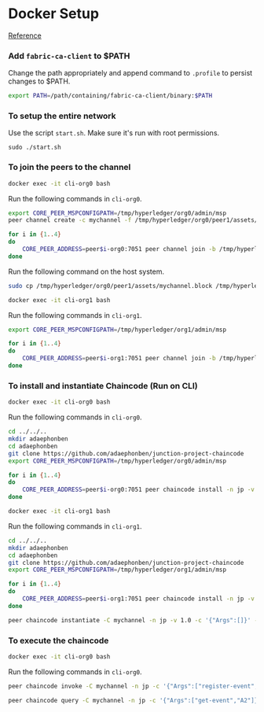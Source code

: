 # Docker Setup
[Reference](https://hyperledger-fabric-ca.readthedocs.io/en/latest/operations_guide.html)

### Add `fabric-ca-client` to $PATH
Change the path appropriately and append command to `.profile` to persist changes to $PATH. 
```bash
export PATH=/path/containing/fabric-ca-client/binary:$PATH
```

### To setup the entire network
Use the script `start.sh`. Make sure it's run with root permissions. 
```
sudo ./start.sh
```

### To join the peers to the channel

```bash
docker exec -it cli-org0 bash
```
Run the following commands in `cli-org0`.
```bash
export CORE_PEER_MSPCONFIGPATH=/tmp/hyperledger/org0/admin/msp
peer channel create -c mychannel -f /tmp/hyperledger/org0/peer1/assets/channel.tx -o orderer1-org0:7050 --outputBlock /tmp/hyperledger/org0/peer1/assets/mychannel.block --tls --cafile /tmp/hyperledger/org0/peer1/tls-msp/tlscacerts/tls-0-0-0-0-7052.pem

for i in {1..4}
do
	CORE_PEER_ADDRESS=peer$i-org0:7051 peer channel join -b /tmp/hyperledger/org0/peer1/assets/mychannel.block
done
```
Run the following command on the host system. 
```bash
sudo cp /tmp/hyperledger/org0/peer1/assets/mychannel.block /tmp/hyperledger/org1/peer1/assets/mychannel.block
```
```bash
docker exec -it cli-org1 bash
```
Run the following commands in `cli-org1`.
```bash
export CORE_PEER_MSPCONFIGPATH=/tmp/hyperledger/org1/admin/msp

for i in {1..4}
do
	CORE_PEER_ADDRESS=peer$i-org1:7051 peer channel join -b /tmp/hyperledger/org1/peer1/assets/mychannel.block
done
```


### To install and instantiate Chaincode (Run on CLI)

```bash
docker exec -it cli-org0 bash
```
Run the following commands in `cli-org0`.
```bash
cd ../../..
mkdir adaephonben
cd adaephonben
git clone https://github.com/adaephonben/junction-project-chaincode
export CORE_PEER_MSPCONFIGPATH=/tmp/hyperledger/org0/admin/msp

for i in {1..4}
do
	CORE_PEER_ADDRESS=peer$i-org0:7051 peer chaincode install -n jp -v 1.0 -p github.com/adaephonben/junction-project-chaincode
done
```
```bash
docker exec -it cli-org1 bash
```
Run the following commands in `cli-org1`.
```bash
cd ../../..
mkdir adaephonben
cd adaephonben
git clone https://github.com/adaephonben/junction-project-chaincode
export CORE_PEER_MSPCONFIGPATH=/tmp/hyperledger/org1/admin/msp

for i in {1..4}
do
	CORE_PEER_ADDRESS=peer$i-org1:7051 peer chaincode install -n jp -v 1.0 -p github.com/adaephonben/junction-project-chaincode
done

peer chaincode instantiate -C mychannel -n jp -v 1.0 -c '{"Args":[]}' -o orderer1-org0:7050 --tls --cafile /tmp/hyperledger/org1/peer1/tls-msp/tlscacerts/tls-0-0-0-0-7052.pem
```

### To execute the chaincode

```bash
docker exec -it cli-org0 bash
```
Run the following commands in `cli-org0`.
```bash
peer chaincode invoke -C mychannel -n jp -c '{"Args":["register-event","A2","2.3","3.4","43.2","fff","1623167816","Danger"]}'  --peerAddresses peer1-org0:7051  --tlsRootCertFiles /tmp/hyperledger/org0/peer1/tls-msp/tlscacerts/tls-0-0-0-0-7052.pem  --peerAddresses peer2-org0:7051  --tlsRootCertFiles /tmp/hyperledger/org0/peer2/tls-msp/tlscacerts/tls-0-0-0-0-7052.pem  --peerAddresses peer3-org0:7051  --tlsRootCertFiles /tmp/hyperledger/org0/peer3/tls-msp/tlscacerts/tls-0-0-0-0-7052.pem  --peerAddresses peer4-org0:7051  --tlsRootCertFiles /tmp/hyperledger/org0/peer4/tls-msp/tlscacerts/tls-0-0-0-0-7052.pem  --peerAddresses peer1-org1:7051  --tlsRootCertFiles /tmp/hyperledger/org1/peer1/tls-msp/tlscacerts/tls-0-0-0-0-7052.pem  --peerAddresses peer2-org1:7051  --tlsRootCertFiles /tmp/hyperledger/org1/peer2/tls-msp/tlscacerts/tls-0-0-0-0-7052.pem  --peerAddresses peer3-org1:7051  --tlsRootCertFiles /tmp/hyperledger/org1/peer3/tls-msp/tlscacerts/tls-0-0-0-0-7052.pem  --peerAddresses peer4-org1:7051  --tlsRootCertFiles /tmp/hyperledger/org1/peer4/tls-msp/tlscacerts/tls-0-0-0-0-7052.pem -o orderer1-org0:7050 --tls --cafile /tmp/hyperledger/org1/peer1/tls-msp/tlscacerts/tls-0-0-0-0-7052.pem
```
```bash
peer chaincode query -C mychannel -n jp -c '{"Args":["get-event","A2"]}'
```
